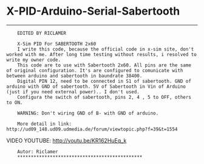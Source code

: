 X-PID-Arduino-Serial-Sabertooth
===============================

*********************************************
        EDITED BY RICLAMER
        
    	X-Sim PID For SABERTOOTH 2x60
        I write this code, because the official code in x-sim site, don't worked with me. After long time testing without results, i resolved to write my owner code.
        This code are to use with Sabertooth 2x60. All pins are the same of original configuration. It's are configured to comunicate with between arduino and sabertooth in baundrate 38400.
        Digital PIN 12, need to be connected in S1 of sabertooth. GND of arduino with GND of sabertooth. 5V of Sabertooth in Vin of Arduino (just if you need external power).. I don't used.
        Configura the switch of sabertooth, pins 2, 4 , 5 to OFF, others to ON.
        
        WARNING: Don't wiring GND of B- with GND of arduino.
        
        More detail in link: http://ud09_148.ud09.udmedia.de/forum/viewtopic.php?f=39&t=1554

VIDEO YOUTUBE:   http://youtu.be/KR162HuEq_k

        Autor: Riclamer
        **********************************************
